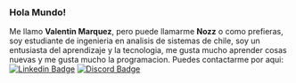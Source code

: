 ### Hola Mundo!

Me llamo **Valentin Marquez**, pero puede llamarme **Nozz** o como prefieras, soy estudiante de ingenieria en analisis de sistemas de chile,
soy un entusiasta del aprendizaje y la tecnologia, me gusta mucho aprender cosas nuevas y me gusta mucho la programacion. Puedes contactarme por aqui:\
[![Linkedin Badge](https://img.shields.io/badge/LinkedIn-0077B5?style=for-the-badge&logo=linkedin&logoColor=white&link=https://www.linkedin.com/in/valentin-marquez-28b7a523a/)](https://www.linkedin.com/in/valentin-marquez-28b7a523a/)
[![Discord Badge](https://img.shields.io/badge/Discord-Nozz%234282-blue?link=https://discord.com/channels/@me/774480390017908758)](https://discord.com/channels/@me/774480390017908758)
